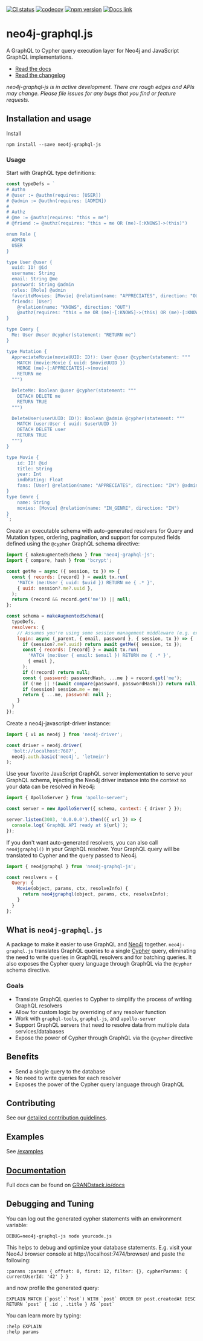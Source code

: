 [![CI status](https://circleci.com/gh/neo4j-graphql/neo4j-graphql-js.svg?style=shield&circle-token=d01ffa752fbeb43585631c78370f7dd40528fbd3)](https://circleci.com/gh/neo4j-graphql/neo4j-graphql-js) [![codecov](https://codecov.io/gh/neo4j-graphql/neo4j-graphql-js/branch/master/graph/badge.svg)](https://codecov.io/gh/neo4j-graphql/neo4j-graphql-js) [![npm version](https://badge.fury.io/js/neo4j-graphql-js.svg)](https://badge.fury.io/js/neo4j-graphql-js) [![Docs link](https://img.shields.io/badge/Docs-GRANDstack.io-brightgreen.svg)](http://grandstack.io/docs/neo4j-graphql-js.html)

# neo4j-graphql.js

A GraphQL to Cypher query execution layer for Neo4j and JavaScript GraphQL implementations.

- [Read the docs](https://grandstack.io/docs/neo4j-graphql-js.html)
- [Read the changelog](https://github.com/neo4j-graphql/neo4j-graphql-js/blob/master/CHANGELOG.md)

_neo4j-graphql-js is in active development. There are rough edges and APIs may change. Please file issues for any bugs that you find or feature requests._

## Installation and usage

Install

```
npm install --save neo4j-graphql-js
```

### Usage

Start with GraphQL type definitions:

```javascript
const typeDefs = `
# Authn
# @user := @authn(requires: [USER])
# @admin := @authn(requires: [ADMIN])
#
# Authz
# @me := @authz(requires: "this = me")
# @friend := @authz(requires: "this = me OR (me)-[:KNOWS]->(this)")

enum Role {
  ADMIN
  USER
}

type User @user {
  uuid: ID! @id
  username: String
  email: String @me
  password: String @admin
  roles: [Role] @admin
  favoriteMovies: [Movie] @relation(name: "APPRECIATES", direction: "OUT") @friend
  friends: [User]
    @relation(name: "KNOWS", direction: "OUT")
    @authz(requires: "this = me OR (me)-[:KNOWS]->(this) OR (me)-[:KNOWS]->(:User)-[:KNOWS]->(this)")
}

type Query {
  Me: User @user @cypher(statement: "RETURN me")
}

type Mutation {
  AppreciateMovie(movieUUID: ID!): User @user @cypher(statement: """
    MATCH (movie:Movie { uuid: $movieUUID })
    MERGE (me)-[:APPRECIATES]->(movie)
    RETURN me
  """)

  DeleteMe: Boolean @user @cypher(statement: """
    DETACH DELETE me
    RETURN TRUE
  """)

  DeleteUser(userUUID: ID!): Boolean @admin @cypher(statement: """
    MATCH (user:User { uuid: $userUUID })
    DETACH DELETE user
    RETURN TRUE
  """)
}

type Movie {
    id: ID! @id
    title: String
    year: Int
    imdbRating: Float
    fans: [User] @relation(name: "APPRECIATES", direction: "IN") @admin
}
type Genre {
    name: String
    movies: [Movie] @relation(name: "IN_GENRE", direction: "IN")
}
`;
```

Create an executable schema with auto-generated resolvers for Query and Mutation types, ordering, pagination, and support for computed fields defined using the `@cypher` GraphQL schema directive:

```javascript
import { makeAugmentedSchema } from 'neo4j-graphql-js';
import { compare, hash } from 'bcrypt';

const getMe = async ({ session, tx }) => {
  const { records: [record] } = await tx.run(
    'MATCH (me:User { uuid: $uuid }) RETURN me { .* }',
    { uuid: session?.me?.uuid },
  );
  return (record && record.get('me')) || null;
};

const schema = makeAugmentedSchema({
  typeDefs,
  resolvers: {
    // Assumes you're using some session management middleware (e.g. express-session)
    login: async (_parent, { email, password }, { session, tx }) => {
      if (session?.me?.uuid) return await getMe({ session, tx });
      const { records: [record] } = await tx.run(
        'MATCH (me:User { email: $email }) RETURN me { .* }',
        { email },
      );
      if (!record) return null;
      const { password: passwordHash, ...me } = record.get('me');
      if (!me || !(await compare(password, passwordHash))) return null;
      if (session) session.me = me;
      return { ...me, password: null };
    }
  }
});
```

Create a neo4j-javascript-driver instance:

```javascript
import { v1 as neo4j } from 'neo4j-driver';

const driver = neo4j.driver(
  'bolt://localhost:7687',
  neo4j.auth.basic('neo4j', 'letmein')
);
```

Use your favorite JavaScript GraphQL server implementation to serve your GraphQL schema, injecting the Neo4j driver instance into the context so your data can be resolved in Neo4j:

```javascript
import { ApolloServer } from 'apollo-server';

const server = new ApolloServer({ schema, context: { driver } });

server.listen(3003, '0.0.0.0').then(({ url }) => {
  console.log(`GraphQL API ready at ${url}`);
});
```

If you don't want auto-generated resolvers, you can also call `neo4jgraphql()` in your GraphQL resolver. Your GraphQL query will be translated to Cypher and the query passed to Neo4j.

```js
import { neo4jgraphql } from 'neo4j-graphql-js';

const resolvers = {
  Query: {
    Movie(object, params, ctx, resolveInfo) {
      return neo4jgraphql(object, params, ctx, resolveInfo);
    }
  }
};
```

## What is `neo4j-graphql.js`

A package to make it easier to use GraphQL and [Neo4j](https://neo4j.com/) together. `neo4j-graphql.js` translates GraphQL queries to a single [Cypher](https://neo4j.com/developer/cypher/) query, eliminating the need to write queries in GraphQL resolvers and for batching queries. It also exposes the Cypher query language through GraphQL via the `@cypher` schema directive.

### Goals

- Translate GraphQL queries to Cypher to simplify the process of writing GraphQL resolvers
- Allow for custom logic by overriding of any resolver function
- Work with `graphql-tools`, `graphql-js`, and `apollo-server`
- Support GraphQL servers that need to resolve data from multiple data services/databases
- Expose the power of Cypher through GraphQL via the `@cypher` directive

## Benefits

- Send a single query to the database
- No need to write queries for each resolver
- Exposes the power of the Cypher query language through GraphQL

## Contributing

See our [detailed contribution guidelines](./CONTRIBUTING.md).

## Examples

See [/examples](https://github.com/neo4j-graphql/neo4j-graphql-js/tree/master/example/apollo-server)

## [Documentation](http://grandstack.io/docs/neo4j-graphql-js.html)

Full docs can be found on [GRANDstack.io/docs](http://grandstack.io/docs/neo4j-graphql-js.html)

## Debugging and Tuning

You can log out the generated cypher statements with an environment variable:

```
DEBUG=neo4j-graphql-js node yourcode.js
```

This helps to debug and optimize your database statements. E.g. visit your Neo4J
browser console at http://localhost:7474/browser/ and paste the following:

```
:params :params { offset: 0, first: 12, filter: {}, cypherParams: { currentUserId: '42' } }
```

and now profile the generated query:

```
EXPLAIN MATCH (`post`:`Post`) WITH `post` ORDER BY post.createdAt DESC RETURN `post` { .id , .title } AS `post`
```

You can learn more by typing:

```
:help EXPLAIN
:help params
```
